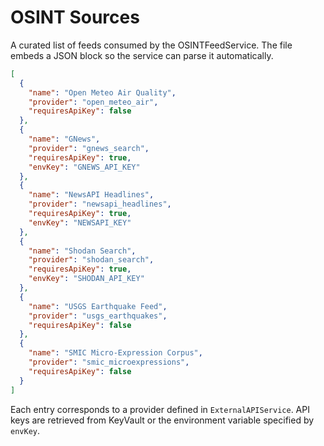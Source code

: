 # OSINT Sources

A curated list of feeds consumed by the OSINTFeedService.
The file embeds a JSON block so the service can parse it automatically.

```json
[
  {
    "name": "Open Meteo Air Quality",
    "provider": "open_meteo_air",
    "requiresApiKey": false
  },
  {
    "name": "GNews",
    "provider": "gnews_search",
    "requiresApiKey": true,
    "envKey": "GNEWS_API_KEY"
  },
  {
    "name": "NewsAPI Headlines",
    "provider": "newsapi_headlines",
    "requiresApiKey": true,
    "envKey": "NEWSAPI_KEY"
  },
  {
    "name": "Shodan Search",
    "provider": "shodan_search",
    "requiresApiKey": true,
    "envKey": "SHODAN_API_KEY"
  },
  {
    "name": "USGS Earthquake Feed",
    "provider": "usgs_earthquakes",
    "requiresApiKey": false
  },
  {
    "name": "SMIC Micro-Expression Corpus",
    "provider": "smic_microexpressions",
    "requiresApiKey": false
  }
]
```

Each entry corresponds to a provider defined in `ExternalAPIService`.
API keys are retrieved from KeyVault or the environment variable specified by `envKey`.

